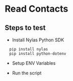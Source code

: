 # Read Contacts

## Steps to test

- Install Nylas Python SDK

```
  pip install nylas
  pip install python-dotenv
```

- Setup ENV Variables

- Run the script
